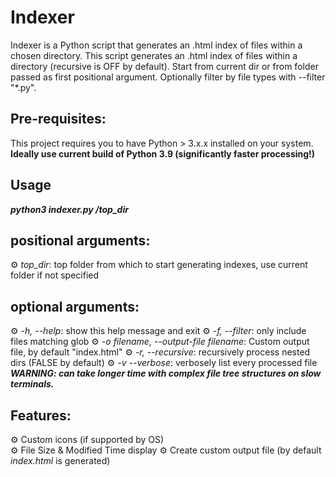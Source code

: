 # Indexer
Indexer is a Python script that generates an .html index of files within a chosen directory. This script generates an .html index of files within a directory (recursive is OFF by default). Start from current dir or from folder passed as first positional argument. Optionally filter by file types with --filter "*.py".

## Pre-requisites:
This project requires you to have Python > 3.x.x installed on your system. **Ideally use current build of Python 3.9 (significantly faster processing!)**

## Usage
***python3 indexer.py /top_dir***

## positional arguments:
⚙ *top_dir*: top folder from which to start generating indexes, use current folder if not specified

## optional arguments:
⚙ *-h, --help*: show this help message and exit
⚙ *-f, --filter*: only include files matching glob
⚙ *-o filename, --output-file filename*: Custom output file, by default "index.html"
⚙ *-r, --recursive*: recursively process nested dirs (FALSE by default)
⚙ *-v --verbose*: verbosely list every processed file ***WARNING: can take longer time with complex file tree structures on slow terminals.*** 

## Features:  
⚙️ Custom icons (if supported by OS)  
⚙️ File Size & Modified Time display 
⚙️ Create custom output file (by default *index.html* is generated)
